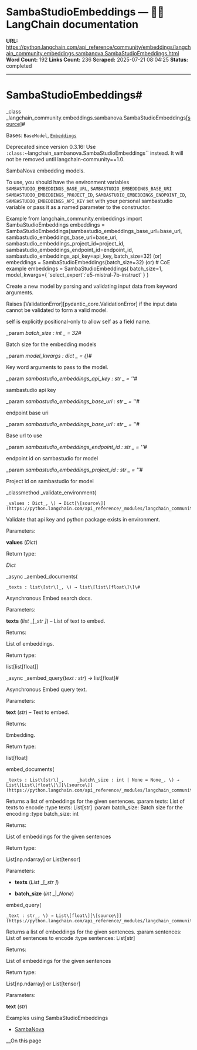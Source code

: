 # SambaStudioEmbeddings — 🦜🔗 LangChain  documentation

**URL:** https://python.langchain.com/api_reference/community/embeddings/langchain_community.embeddings.sambanova.SambaStudioEmbeddings.html
**Word Count:** 192
**Links Count:** 236
**Scraped:** 2025-07-21 08:04:25
**Status:** completed

---

# SambaStudioEmbeddings\#

_class _langchain\_community.embeddings.sambanova.SambaStudioEmbeddings[\[source\]](https://python.langchain.com/api_reference/_modules/langchain_community/embeddings/sambanova.html#SambaStudioEmbeddings)\#     

Bases: `BaseModel`, [`Embeddings`](https://python.langchain.com/api_reference/core/embeddings/langchain_core.embeddings.embeddings.Embeddings.html#langchain_core.embeddings.embeddings.Embeddings "langchain_core.embeddings.embeddings.Embeddings")

Deprecated since version 0.3.16: Use `:class:`~langchain_sambanova.SambaStudioEmbeddings`` instead. It will not be removed until langchain-community==1.0.

SambaNova embedding models.

To use, you should have the environment variables `SAMBASTUDIO_EMBEDDINGS_BASE_URL`, `SAMBASTUDIO_EMBEDDINGS_BASE_URI` `SAMBASTUDIO_EMBEDDINGS_PROJECT_ID`, `SAMBASTUDIO_EMBEDDINGS_ENDPOINT_ID`, `SAMBASTUDIO_EMBEDDINGS_API_KEY` set with your personal sambastudio variable or pass it as a named parameter to the constructor.

Example               from langchain_community.embeddings import SambaStudioEmbeddings          embeddings = SambaStudioEmbeddings(sambastudio_embeddings_base_url=base_url,                                   sambastudio_embeddings_base_uri=base_uri,                                   sambastudio_embeddings_project_id=project_id,                                   sambastudio_embeddings_endpoint_id=endpoint_id,                                   sambastudio_embeddings_api_key=api_key,                                   batch_size=32)     (or)          embeddings = SambaStudioEmbeddings(batch_size=32)          (or)          # CoE example     embeddings = SambaStudioEmbeddings(         batch_size=1,         model_kwargs={             'select_expert':'e5-mistral-7b-instruct'         }     )     

Create a new model by parsing and validating input data from keyword arguments.

Raises \[ValidationError\]\[pydantic\_core.ValidationError\] if the input data cannot be validated to form a valid model.

self is explicitly positional-only to allow self as a field name.

_param _batch\_size _: int_ _ = 32_\#     

Batch size for the embedding models

_param _model\_kwargs _: dict_ _ = \{\}_\#     

Key word arguments to pass to the model.

_param _sambastudio\_embeddings\_api\_key _: str_ _ = ''_\#     

sambastudio api key

_param _sambastudio\_embeddings\_base\_uri _: str_ _ = ''_\#     

endpoint base uri

_param _sambastudio\_embeddings\_base\_url _: str_ _ = ''_\#     

Base url to use

_param _sambastudio\_embeddings\_endpoint\_id _: str_ _ = ''_\#     

endpoint id on sambastudio for model

_param _sambastudio\_embeddings\_project\_id _: str_ _ = ''_\#     

Project id on sambastudio for model

_classmethod _validate\_environment\(

    _values : Dict_, \) → Dict[\[source\]](https://python.langchain.com/api_reference/_modules/langchain_community/embeddings/sambanova.html#SambaStudioEmbeddings.validate_environment)\#     

Validate that api key and python package exists in environment.

Parameters:     

**values** \(_Dict_\)

Return type:     

_Dict_

_async _aembed\_documents\(

    _texts : list\[str\]_, \) → list\[list\[float\]\]\#     

Asynchronous Embed search docs.

Parameters:     

**texts** \(_list_ _\[__str_ _\]_\) – List of text to embed.

Returns:     

List of embeddings.

Return type:     

list\[list\[float\]\]

_async _aembed\_query\(_text : str_\) → list\[float\]\#     

Asynchronous Embed query text.

Parameters:     

**text** \(_str_\) – Text to embed.

Returns:     

Embedding.

Return type:     

list\[float\]

embed\_documents\(

    _texts : List\[str\]_,     _batch\_size : int | None = None_, \) → List\[List\[float\]\][\[source\]](https://python.langchain.com/api_reference/_modules/langchain_community/embeddings/sambanova.html#SambaStudioEmbeddings.embed_documents)\#     

Returns a list of embeddings for the given sentences. :param texts: List of texts to encode :type texts: List\[str\] :param batch\_size: Batch size for the encoding :type batch\_size: int

Returns:     

List of embeddings for the given sentences

Return type:     

List\[np.ndarray\] or List\[tensor\]

Parameters:     

  * **texts** \(_List_ _\[__str_ _\]_\)

  * **batch\_size** \(_int_ _|__None_\)

embed\_query\(

    _text : str_, \) → List\[float\][\[source\]](https://python.langchain.com/api_reference/_modules/langchain_community/embeddings/sambanova.html#SambaStudioEmbeddings.embed_query)\#     

Returns a list of embeddings for the given sentences. :param sentences: List of sentences to encode :type sentences: List\[str\]

Returns:     

List of embeddings for the given sentences

Return type:     

List\[np.ndarray\] or List\[tensor\]

Parameters:     

**text** \(_str_\)

Examples using SambaStudioEmbeddings

  * [SambaNova](https://python.langchain.com/docs/integrations/text_embedding/sambanova/)

__On this page